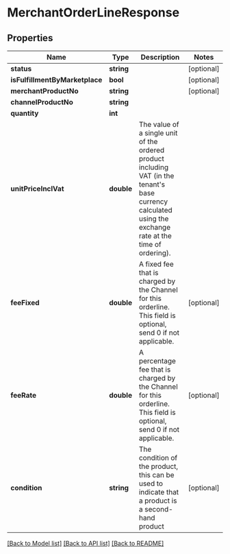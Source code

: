# MerchantOrderLineResponse

## Properties
Name | Type | Description | Notes
------------ | ------------- | ------------- | -------------
**status** | **string** |  | [optional] 
**isFulfillmentByMarketplace** | **bool** |  | [optional] 
**merchantProductNo** | **string** |  | [optional] 
**channelProductNo** | **string** |  | 
**quantity** | **int** |  | 
**unitPriceInclVat** | **double** | The value of a single unit of the ordered product including VAT  (in the tenant&#39;s base currency calculated using the exchange rate at the time of ordering). | 
**feeFixed** | **double** | A fixed fee that is charged by the Channel for this orderline.  This field is optional, send 0 if not applicable. | [optional] 
**feeRate** | **double** | A percentage fee that is charged by the Channel for this orderline.  This field is optional, send 0 if not applicable. | [optional] 
**condition** | **string** | The condition of the product, this can be used to indicate that a product is a second-hand product | [optional] 

[[Back to Model list]](../README.md#documentation-for-models) [[Back to API list]](../README.md#documentation-for-api-endpoints) [[Back to README]](../README.md)


